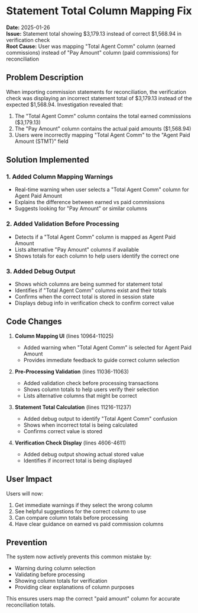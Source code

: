 # Statement Total Column Mapping Fix

**Date:** 2025-01-26  
**Issue:** Statement total showing $3,179.13 instead of correct $1,568.94 in verification check  
**Root Cause:** User was mapping "Total Agent Comm" column (earned commissions) instead of "Pay Amount" column (paid commissions) for reconciliation

## Problem Description

When importing commission statements for reconciliation, the verification check was displaying an incorrect statement total of $3,179.13 instead of the expected $1,568.94. Investigation revealed that:

1. The "Total Agent Comm" column contains the total earned commissions ($3,179.13)
2. The "Pay Amount" column contains the actual paid amounts ($1,568.94) 
3. Users were incorrectly mapping "Total Agent Comm" to the "Agent Paid Amount (STMT)" field

## Solution Implemented

### 1. Added Column Mapping Warnings
- Real-time warning when user selects a "Total Agent Comm" column for Agent Paid Amount
- Explains the difference between earned vs paid commissions
- Suggests looking for "Pay Amount" or similar columns

### 2. Added Validation Before Processing
- Detects if a "Total Agent Comm" column is mapped as Agent Paid Amount
- Lists alternative "Pay Amount" columns if available
- Shows totals for each column to help users identify the correct one

### 3. Added Debug Output
- Shows which columns are being summed for statement total
- Identifies if "Total Agent Comm" columns exist and their totals
- Confirms when the correct total is stored in session state
- Displays debug info in verification check to confirm correct value

## Code Changes

1. **Column Mapping UI** (lines 10964-11025)
   - Added warning when "Total Agent Comm" is selected for Agent Paid Amount
   - Provides immediate feedback to guide correct column selection

2. **Pre-Processing Validation** (lines 11036-11063)  
   - Added validation check before processing transactions
   - Shows column totals to help users verify their selection
   - Lists alternative columns that might be correct

3. **Statement Total Calculation** (lines 11216-11237)
   - Added debug output to identify "Total Agent Comm" confusion
   - Shows when incorrect total is being calculated
   - Confirms correct value is stored

4. **Verification Check Display** (lines 4606-4611)
   - Added debug output showing actual stored value
   - Identifies if incorrect total is being displayed

## User Impact

Users will now:
1. Get immediate warnings if they select the wrong column
2. See helpful suggestions for the correct column to use
3. Can compare column totals before processing
4. Have clear guidance on earned vs paid commission columns

## Prevention

The system now actively prevents this common mistake by:
- Warning during column selection
- Validating before processing
- Showing column totals for verification
- Providing clear explanations of column purposes

This ensures users map the correct "paid amount" column for accurate reconciliation totals.